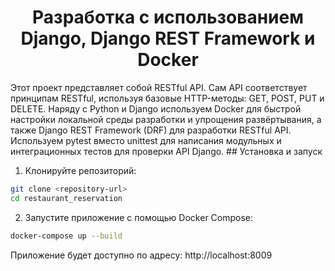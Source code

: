<h1 align="center">Разработка с использованием Django, Django REST Framework и Docker
</h1>
Этот проект представляет собой RESTful API. Сам API  соответствует принципам RESTful, используя базовые HTTP-методы: GET, POST, PUT и DELETE.
Наряду с Python и Django используем Docker для быстрой настройки локальной среды разработки и упрощения развёртывания, а также Django REST Framework (DRF) для разработки RESTful API. Используем pytest вместо unittest для написания модульных и интеграционных тестов для проверки API Django.
## Установка и запуск

1. Клонируйте репозиторий:
```bash
git clone <repository-url>
cd restaurant_reservation
```

2. Запустите приложение с помощью Docker Compose:
```bash
docker-compose up --build
```

Приложение будет доступно по адресу: http://localhost:8009